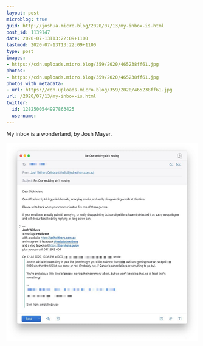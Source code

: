 ```yaml
---
layout: post
microblog: true
guid: http://joshua.micro.blog/2020/07/13/my-inbox-is.html
post_id: 1139147
date: 2020-07-13T13:22:09+1100
lastmod: 2020-07-13T13:22:09+1100
type: post
images:
- https://cdn.uploads.micro.blog/359/2020/465238ff61.jpg
photos:
- https://cdn.uploads.micro.blog/359/2020/465238ff61.jpg
photos_with_metadata:
- url: https://cdn.uploads.micro.blog/359/2020/465238ff61.jpg
url: /2020/07/13/my-inbox-is.html
twitter:
  id: 1282500544997863425
  username: 
---
```

My inbox is a wonderland, by Josh Mayer.

<img src="uploads/2020/465238ff61.jpg" width="600" height="521" alt="" />
